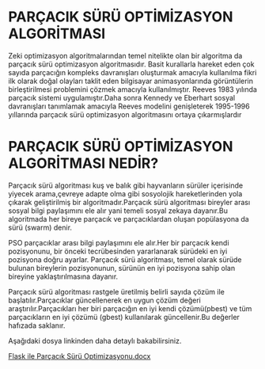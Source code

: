 # PARÇACIK SÜRÜ OPTİMİZASYON ALGORİTMASI 

Zeki optimizasyon algoritmalarından temel nitelikte olan bir algoritma da parçacık sürü optimizasyon  algoritmasıdır. Basit kurallarla hareket eden çok sayıda parçacığın kompleks davranışları oluşturmak amacıyla kullanılma fikri ilk olarak doğal olayları taklit eden bilgisayar animasyonlarında görüntülerin birleştirilmesi problemini çözmek amacıyla kullanılmıştır. Reeves 1983 yılında  parçacık sistemi uygulamıştır.Daha sonra Kennedy ve Eberhart sosyal davranışları tanımlamak amacıyla Reeves modelini genişleterek 1995-1996 yıllarında parçacık sürü optimizasyon algoritmasını ortaya çıkarmışlardır

# PARÇACIK SÜRÜ OPTİMİZASYON ALGORİTMASI NEDİR?

Parçacık sürü algoritması kuş ve balık gibi hayvanların sürüler içerisinde yiyecek arama,çevreye adapte olma gibi sosyolojik hareketlerinden yola çıkarak geliştirilmiş bir algoritmadır.Parçacık sürü algoritması bireyler arası sosyal bilgi paylaşımını ele alır yani temeli sosyal zekaya dayanır.Bu algoritmada her bireye parçacık ve parçacıklardan oluşan popülasyona da sürü (swarm) denir.

PSO parçacıklar arası bilgi paylaşımını ele alır.Her bir parçacık kendi pozisyonunu, bir önceki tecrübesinden yararlanarak sürüdeki en iyi pozisyona doğru ayarlar. Parçacık sürü algoritması, temel olarak sürüde bulunan bireylerin pozisyonunun, sürünün en iyi pozisyona sahip olan bireyine yaklaştırılmasına dayanır.

Parçacık sürü algoritması rastgele üretilmiş belirli sayıda çözüm ile başlatılır.Parçacıklar güncellenerek en uygun çözüm değeri araştırılır.Parçacıkları her biri parçacığın en iyi kendi çözümü(pbest) ve tüm parçacıkların en iyi çözümü (gbest) kullanılarak güncellenir.Bu değerler hafızada saklanır.

Aşağıdaki dosya linkinden daha detaylı bakabilirsiniz.

[Flask ile Parçacık Sürü Optimizasyonu.docx](https://github.com/leventkalkavan/flask_sezgisel_optimizasyon/files/7120763/Flask.ile.Parcacik.Suru.Optimizasyonu.docx)
